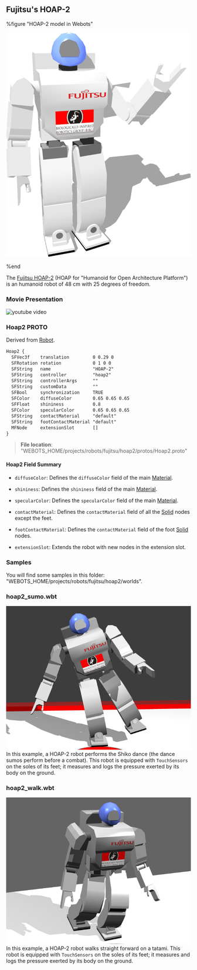 ## Fujitsu's HOAP-2

%figure "HOAP-2 model in Webots"

![model.png](images/robots/hoap2/model.png)

%end

The [Fujitsu HOAP-2](https://en.wikipedia.org/wiki/HOAP) (HOAP for "Humanoid for Open Architecture Platform") is an humanoid robot of 48 cm with 25 degrees of freedom.

### Movie Presentation

![youtube video](https://www.youtube.com/watch?v=xuVxFqmRl2g)

### Hoap2 PROTO

Derived from [Robot](../reference/robot.md).

```
Hoap2 {
  SFVec3f    translation         0 0.29 0
  SFRotation rotation            0 1 0 0
  SFString   name                "HOAP-2"
  SFString   controller          "hoap2"
  SFString   controllerArgs      ""
  SFString   customData          ""
  SFBool     synchronization     TRUE
  SFColor    diffuseColor        0.65 0.65 0.65
  SFFloat    shininess           0.8
  SFColor    specularColor       0.65 0.65 0.65
  SFString   contactMaterial     "default"
  SFString   footContactMaterial "default"
  MFNode     extensionSlot       []
}
```

> **File location**: "WEBOTS\_HOME/projects/robots/fujitsu/hoap2/protos/Hoap2.proto"

#### Hoap2 Field Summary

- `diffuseColor`: Defines the `diffuseColor` field of the main [Material](../reference/material.md).

- `shininess`: Defines the `shininess` field of the main [Material](../reference/material.md).

- `specularColor`: Defines the `specularColor` field of the main [Material](../reference/material.md).

- `contactMaterial`: Defines the `contactMaterial` field of all the [Solid](../reference/solid.md) nodes except the feet.

- `footContactMaterial`: Defines the `contactMaterial` field of the foot [Solid](../reference/solid.md) nodes.

- `extensionSlot`: Extends the robot with new nodes in the extension slot.

### Samples

You will find some samples in this folder: "WEBOTS\_HOME/projects/robots/fujitsu/hoap2/worlds".

### hoap2\_sumo.wbt

![hoap2_sumo.wbt.png](images/robots/hoap2/hoap2_sumo.wbt.png) In this example, a HOAP-2 robot performs the Shiko dance (the dance sumos perform before a combat).
This robot is equipped with `TouchSensors` on the soles of its feet; it measures and logs the pressure exerted by its body on the ground.

### hoap2\_walk.wbt

![hoap2_walk.wbt.png](images/robots/hoap2/hoap2_walk.wbt.png) In this example, a HOAP-2 robot walks straight forward on a tatami.
This robot is equipped with `TouchSensors` on the soles of its feet; it measures and logs the pressure exerted by its body on the ground.
